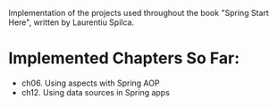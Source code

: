 Implementation of the projects used throughout the book "Spring Start Here", written by Laurentiu Spilca.

# Implemented Chapters So Far:
- ch06. Using aspects with Spring AOP
- ch12. Using data sources in Spring apps 
